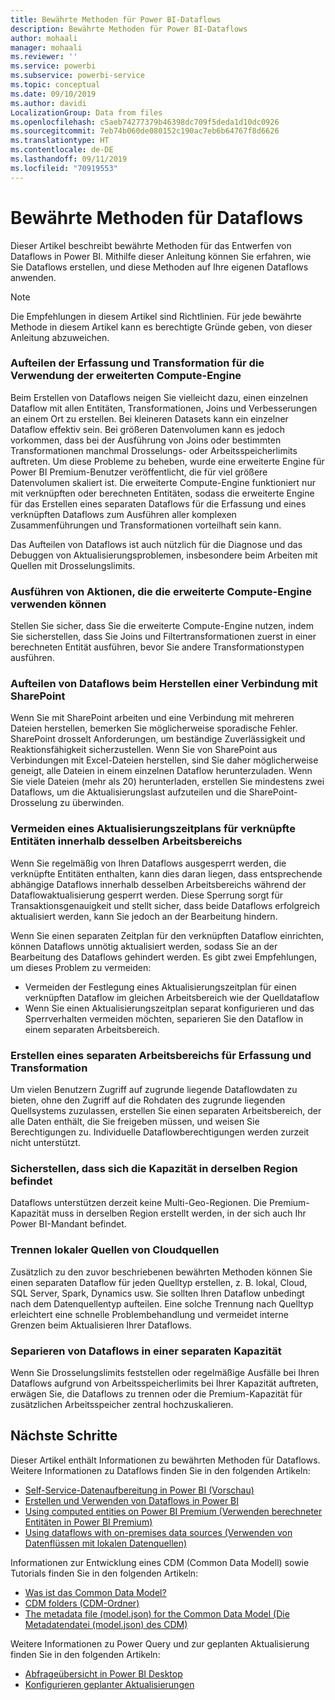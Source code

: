 ```yaml
---
title: Bewährte Methoden für Power BI-Dataflows
description: Bewährte Methoden für Power BI-Dataflows
author: mohaali
manager: mohaali
ms.reviewer: ''
ms.service: powerbi
ms.subservice: powerbi-service
ms.topic: conceptual
ms.date: 09/10/2019
ms.author: davidi
LocalizationGroup: Data from files
ms.openlocfilehash: c5aeb74277379b46398dc709f5deda1d10dc0926
ms.sourcegitcommit: 7eb74b060de080152c190ac7eb6b64767f8d6626
ms.translationtype: HT
ms.contentlocale: de-DE
ms.lasthandoff: 09/11/2019
ms.locfileid: "70919553"
---
```

# <a name="dataflows-best-practice"></a>Bewährte Methoden für Dataflows

Dieser Artikel beschreibt bewährte Methoden für das Entwerfen von Dataflows in Power BI. Mithilfe dieser Anleitung können Sie erfahren, wie Sie Dataflows erstellen, und diese Methoden auf Ihre eigenen Dataflows anwenden.

> [!NOTE]
> Die Empfehlungen in diesem Artikel sind Richtlinien. Für jede bewährte Methode in diesem Artikel kann es berechtigte Gründe geben, von dieser Anleitung abzuweichen. 
> 
> 

### <a name="split-ingestion-and-transformation-to-use-the-enhanced-compute-engine"></a>Aufteilen der Erfassung und Transformation für die Verwendung der erweiterten Compute-Engine

Beim Erstellen von Dataflows neigen Sie vielleicht dazu, einen einzelnen Dataflow mit allen Entitäten, Transformationen, Joins und Verbesserungen an einem Ort zu erstellen. Bei kleineren Datasets kann ein einzelner Dataflow effektiv sein. Bei größeren Datenvolumen kann es jedoch vorkommen, dass bei der Ausführung von Joins oder bestimmten Transformationen manchmal Drosselungs- oder Arbeitsspeicherlimits auftreten. Um diese Probleme zu beheben, wurde eine erweiterte Engine für Power BI Premium-Benutzer veröffentlicht, die für viel größere Datenvolumen skaliert ist. Die erweiterte Compute-Engine funktioniert nur mit verknüpften oder berechneten Entitäten, sodass die erweiterte Engine für das Erstellen eines separaten Dataflows für die Erfassung und eines verknüpften Dataflows zum Ausführen aller komplexen Zusammenführungen und Transformationen vorteilhaft sein kann.

Das Aufteilen von Dataflows ist auch nützlich für die Diagnose und das Debuggen von Aktualisierungsproblemen, insbesondere beim Arbeiten mit Quellen mit Drosselungslimits.

### <a name="perform-actions-that-can-use-the-enhanced-compute-engine"></a>Ausführen von Aktionen, die die erweiterte Compute-Engine verwenden können

Stellen Sie sicher, dass Sie die erweiterte Compute-Engine nutzen, indem Sie sicherstellen, dass Sie Joins und Filtertransformationen zuerst in einer berechneten Entität ausführen, bevor Sie andere Transformationstypen ausführen.

### <a name="split-dataflows-when-connecting-to-sharepoint"></a>Aufteilen von Dataflows beim Herstellen einer Verbindung mit SharePoint

Wenn Sie mit SharePoint arbeiten und eine Verbindung mit mehreren Dateien herstellen, bemerken Sie möglicherweise sporadische Fehler. SharePoint drosselt Anforderungen, um beständige Zuverlässigkeit und Reaktionsfähigkeit sicherzustellen. Wenn Sie von SharePoint aus Verbindungen mit Excel-Dateien herstellen, sind Sie daher möglicherweise geneigt, alle Dateien in einem einzelnen Dataflow herunterzuladen. Wenn Sie viele Dateien (mehr als 20) herunterladen, erstellen Sie mindestens zwei Dataflows, um die Aktualisierungslast aufzuteilen und die SharePoint-Drosselung zu überwinden.

### <a name="avoid-scheduling-refresh-for-linked-entities-inside-the-same-workspace"></a>Vermeiden eines Aktualisierungszeitplans für verknüpfte Entitäten innerhalb desselben Arbeitsbereichs

Wenn Sie regelmäßig von Ihren Dataflows ausgesperrt werden, die verknüpfte Entitäten enthalten, kann dies daran liegen, dass entsprechende abhängige Dataflows innerhalb desselben Arbeitsbereichs während der Dataflowaktualisierung gesperrt werden. Diese Sperrung sorgt für Transaktionsgenauigkeit und stellt sicher, dass beide Dataflows erfolgreich aktualisiert werden, kann Sie jedoch an der Bearbeitung hindern. 

Wenn Sie einen separaten Zeitplan für den verknüpften Dataflow einrichten, können Dataflows unnötig aktualisiert werden, sodass Sie an der Bearbeitung des Dataflows gehindert werden. Es gibt zwei Empfehlungen, um dieses Problem zu vermeiden: 

* Vermeiden der Festlegung eines Aktualisierungszeitplan für einen verknüpften Dataflow im gleichen Arbeitsbereich wie der Quelldataflow
* Wenn Sie einen Aktualisierungszeitplan separat konfigurieren und das Sperrverhalten vermeiden möchten, separieren Sie den Dataflow in einem separaten Arbeitsbereich.

### <a name="create-a-separate-workspace-for-ingestion-transformation"></a>Erstellen eines separaten Arbeitsbereichs für Erfassung und Transformation

Um vielen Benutzern Zugriff auf zugrunde liegende Dataflowdaten zu bieten, ohne den Zugriff auf die Rohdaten des zugrunde liegenden Quellsystems zuzulassen, erstellen Sie einen separaten Arbeitsbereich, der alle Daten enthält, die Sie freigeben müssen, und weisen Sie Berechtigungen zu. Individuelle Dataflowberechtigungen werden zurzeit nicht unterstützt.

### <a name="ensure-capacity-is-in-the-same-region"></a>Sicherstellen, dass sich die Kapazität in derselben Region befindet

Dataflows unterstützen derzeit keine Multi-Geo-Regionen. Die Premium-Kapazität muss in derselben Region erstellt werden, in der sich auch Ihr Power BI-Mandant befindet.

### <a name="separate-on-premises-sources-from-cloud-sources"></a>Trennen lokaler Quellen von Cloudquellen

Zusätzlich zu den zuvor beschriebenen bewährten Methoden können Sie einen separaten Dataflow für jeden Quelltyp erstellen, z. B. lokal, Cloud, SQL Server, Spark, Dynamics usw. Sie sollten Ihren Dataflow unbedingt nach dem Datenquellentyp aufteilen. Eine solche Trennung nach Quelltyp erleichtert eine schnelle Problembehandlung und vermeidet interne Grenzen beim Aktualisieren Ihrer Dataflows.

### <a name="separate-dataflows-into-a-separate-capacity"></a>Separieren von Dataflows in einer separaten Kapazität

Wenn Sie Drosselungslimits feststellen oder regelmäßige Ausfälle bei Ihren Dataflows aufgrund von Arbeitsspeicherlimits bei Ihrer Kapazität auftreten, erwägen Sie, die Dataflows zu trennen oder die Premium-Kapazität für zusätzlichen Arbeitsspeicher zentral hochzuskalieren.

## <a name="next-steps"></a>Nächste Schritte

Dieser Artikel enthält Informationen zu bewährten Methoden für Dataflows. Weitere Informationen zu Dataflows finden Sie in den folgenden Artikeln:

* [Self-Service-Datenaufbereitung in Power BI (Vorschau)](service-dataflows-overview.md)
* [Erstellen und Verwenden von Dataflows in Power BI](service-dataflows-create-use.md)
* [Using computed entities on Power BI Premium (Verwenden berechneter Entitäten in Power BI Premium)](service-dataflows-computed-entities-premium.md)
* [Using dataflows with on-premises data sources (Verwenden von Datenflüssen mit lokalen Datenquellen)](service-dataflows-on-premises-gateways.md)

Informationen zur Entwicklung eines CDM (Common Data Modell) sowie Tutorials finden Sie in den folgenden Artikeln:
* [Was ist das Common Data Model?](https://docs.microsoft.com/powerapps/common-data-model/overview)
* [CDM folders (CDM-Ordner)](https://go.microsoft.com/fwlink/?linkid=2045304)
* [The metadata file (model.json) for the Common Data Model (Die Metadatendatei (model.json) des CDM)](https://go.microsoft.com/fwlink/?linkid=2045521)


Weitere Informationen zu Power Query und zur geplanten Aktualisierung finden Sie in den folgenden Artikeln:
* [Abfrageübersicht in Power BI Desktop](desktop-query-overview.md)
* [Konfigurieren geplanter Aktualisierungen](refresh-scheduled-refresh.md)
